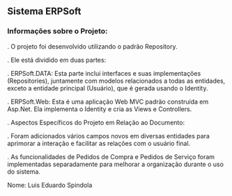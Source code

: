 <h2>Sistema ERPSoft</h2>

<h3>Informações sobre o Projeto:</h3>

. O projeto foi desenvolvido utilizando o padrão Repository.

. Ele está dividido em duas partes:

  . ERPSoft.DATA: Esta parte inclui interfaces e suas implementações (Repositories), juntamente com modelos relacionados a todas as entidades, exceto a entidade principal (Usuário), que é gerada usando o Identity.
  
  . ERPSoft.Web: Esta é uma aplicação Web MVC padrão construída em Asp.Net. Ela implementa o Identity e cria as Views e Controllers.
  
. Aspectos Específicos do Projeto em Relação ao Documento:

. Foram adicionados vários campos novos em diversas entidades para aprimorar a interação e facilitar as relações com o usuário final.

. As funcionalidades de Pedidos de Compra e Pedidos de Serviço foram implementadas separadamente para melhorar a organização durante o uso do sistema.

Nome: Luis Eduardo Spindola
